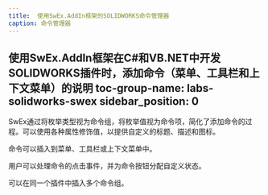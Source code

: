 ```yaml
---
title:  使用SwEx.AddIn框架的SOLIDWORKS命令管理器
caption: 命令管理器
---
```

 使用SwEx.AddIn框架在C#和VB.NET中开发SOLIDWORKS插件时，添加命令（菜单、工具栏和上下文菜单）的说明
toc-group-name: labs-solidworks-swex
sidebar_position: 0
---
SwEx通过将枚举类型视为命令组，将枚举值视为命令项，简化了添加命令的过程。可以使用各种属性修饰值，以提供自定义的标题、描述和图标。

命令可以插入到菜单、工具栏或上下文菜单中。

用户可以处理命令的点击事件，并为命令按钮分配自定义状态。

可以在同一个插件中插入多个命令组。
